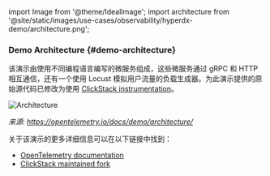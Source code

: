 import Image from '@theme/IdealImage';
import architecture from '@site/static/images/use-cases/observability/hyperdx-demo/architecture.png';

### Demo Architecture {#demo-architecture}

该演示由使用不同编程语言编写的微服务组成，这些微服务通过 gRPC 和 HTTP 相互通信，还有一个使用 Locust 模拟用户流量的负载生成器。为此演示提供的原始源代码已修改为使用 [ClickStack instrumentation](/use-cases/observability/clickstack/sdks)。

<Image img={architecture} alt="Architecture" size="lg"/>

_来源: https://opentelemetry.io/docs/demo/architecture/_

关于该演示的更多详细信息可以在以下链接中找到：

- [OpenTelemetry documentation](https://opentelemetry.io/docs/demo/)
- [ClickStack maintained fork](https://github.com/ClickHouse/opentelemetry-demo)

